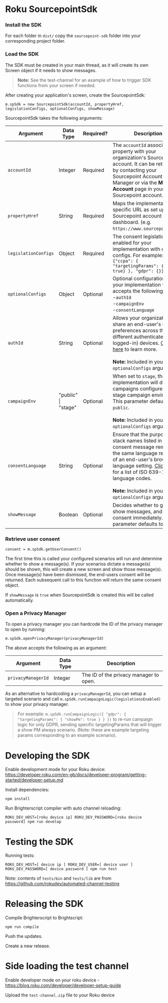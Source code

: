 
# Roku SourcepointSdk

### Install the SDK

For each folder in `dist/` copy the `sourcepoint-sdk` folder into your corresponding project folder.

### Load the SDK

The SDK must be created in your main thread, as it will create its own Screen object if it needs to show messages.

> **Note:** See the test-channel for an example of how to trigger SDK functions from your screen if needed.

After creating your application's screen, create the SourcepointSdk:
```
m.spSdk = new SourcepointSdk(accountId, propertyHref, legislationConfigs, optionalConfigs, showMessage)
```
SourcepointSdk takes the following arguments:



| Argument             | Data Type           | Required? | Description                                                                                                                                                                                                                                                                                                                          |
|----------------------|---------------------|-----------|--------------------------------------------------------------------------------------------------------------------------------------------------------------------------------------------------------------------------------------------------------------------------------------------------------------------------------------|
| `accountId`          | Integer             | Required  | The `accountId` associates the property with your organization's Sourcepoint account. It can be retrieved by contacting your Sourcepoint Account Manager or via the  **My Account** page in your Sourcepoint account.                                                                                                                |
| `propertyHref`       | String              | Required  | Maps the implementation to a specific URL as set up in the Sourcepoint account dashboard. (e.g. `https://www.sourcepoint.com`)                                                                                                                                                                                                       |
| `legislationConfigs` | Object              | Required  | The consent legislations enabled for your implementation with optional configs. For example:<br>  `{"ccpa": { "targetingParams": {"roku": true} }, "gdpr": {}}`                                                                                                                                                                      |
| `optionalConfigs`    | Object              | Optional  | Optional configurations for your implementation which accepts the following keys:<br> -`authId` <br> -`campaignEnv` <br> -`consentLanguage`                                                                                                                                                                                          |
| `authId`             | String              | Optional  | Allows your organization to share an end-user's consent preferences across their different authenticated (i.e. logged-in) devices. [Click here](https://documentation.sourcepoint.com/consent_mp/authenticated-consent/authenticated-consent-overview) to learn more.<br><br> **Note:** Included in your `optionalConfigs` argument. |
| `campaignEnv`        | "public" \| "stage" | Optional  | When set to `stage`, the implementation will default to campaigns configured in your stage campaign environment. This parameter defaults to `public`.<br><br> **Note:** Included in your `optionalConfigs` argument.                                                                                                                 |
| `consentLanguage`    | String              | Optional  | Ensure that the purposes or stack names listed in a consent message remain in the same language regardless of an end-user's browser language setting. [Click here](https://www.loc.gov/standards/iso639-2/php/code_list.php) for a list of ISO 639-1 language codes.<br><br> **Note:** Included in your `optionalConfigs` argument.  |
| `showMessage`        | Boolean             | Optional  | Decides whether to get and show messages, and retrieve consent immediately. This parameter defaults to `true`.                                                                                                                                                                                                                       |



### Retrieve user consent
```
consent = m.spSdk.getUserConsent()
```
The first time this is called your configured scenarios will run and determine whether to show a message(s).
If your scenarios dictate a message(s) should be shown, this will create a new screen and show those message(s). Once message(s) have been dismissed, the end-users consent will be returned. Each subsequent call to this function will return the same consent object.

If `showMessage` is `true` when SourcepointSdk is created this will be called automatically.

### Open a Privacy Manager
To open a privacy manager you can hardcode the ID of the privacy manager to open by running:
```
m.spSdk.openPrivacyManager(privacyManagerId)
```
The above accepts the following as an argument:

| Argument           | Data Type | Description                            |
|--------------------|-----------|----------------------------------------|
| `privacyManagerId` | Integer   | The ID of the privacy manager to open. |


As an alternative to hardcoding a `privacyManagerId`, you can setup a targeted scenario and call `m.spSdk.runCampaignLogic(legislationsEnabled)` to show your privacy manager.

> For example: `m.spSdk.runCampaignLogic({ "gdpr": { "targetingParams": { "showPm": true } } })` to re-run campaign logic for only GDPR, sending specific targetingParams that will trigger a show PM always scenario. (Note: these are example targeting params corresponding to an example scenario).

# Developing the SDK

Enable development mode for your Roku device: https://developer.roku.com/en-gb/docs/developer-program/getting-started/developer-setup.md

Install dependencies:

```
npm install
```

Run Brighterscript compiler with auto channel reloading:

```
ROKU_DEV_HOST=[roku device ip] ROKU_DEV_PASSWORD=[roku device password] npm run develop
```

# Testing the SDK

Running tests:

```
ROKU_DEV_HOST=[ device ip ] ROKU_DEV_USER=[ device user ] ROKU_DEV_PASSWORD=[ device password ] npm run test
```

Note: contents of `tests/bin` and `tests/lib` are from https://github.com/rokudev/automated-channel-testing

# Releasing the SDK

Compile Brighterscript to Brightscript:

```
npm run compile
```

Push the updates.

Create a new release.

# Side loading the test channel

Enable developer mode on your roku device - https://blog.roku.com/developer/developer-setup-guide

Upload the `test-channel.zip` file to your Roku device